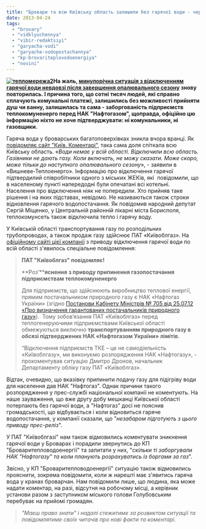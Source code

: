 ```yaml
---
title: "Бровари та всю Київську область залишили без гарячої води - через відключення газу для тепломереж"
date: 2013-04-24
tags: 
  - "brovary"
  - "vidklyuchennya"
  - "vibir-redaktsiyi"
  - "garyacha-vodi"
  - "garyache-vodopostachannya"
  - "kp-brovariteplovodoenergiya"
  - "novini"
---
```


**[![тепломережа2](https://mpz.brovary.org/wp-content/uploads/2013/04/teplomerezha2.jpg)](https://mpz.brovary.org/wp-content/uploads/2013/04/teplomerezha2.jpg)На жаль, [минулорічна ситуація з відключенням гарячої води невдовзі після завершення опалювального сезону](https://mpz.brovary.org/brovarchani-zalishilis-bez-garyachoyi-vodi-cherez-borgi-teplovodoenergiyi/) знову повторилась. І причина того, що сотні тисяч людей, які справно сплачують комунальні платежі, залишились без можливості прийняти душ чи ванну, залишилась та сама - заборгованість підприємств теплокомуненерго перед НАК "Нафтогазом", щоправда, офіційно цю інформацію ніхто не хоче підтверджувати: ні комунальники, ні газовщики.**

Гаряча вода у броварських багатоповерхівках зникла вчора вранці. Як [повідомляє сайт "Київ. Коментарі"](http://kyiv.comments.ua/news/2013/04/23/145043.html), така сама доля спіткала всю Київську область. «_Води немає у всій області. Відключили всю область. Газівники не дають газу. Коли включать, не можу сказати. Може скоро, може тільки до наступного опалювального сезону_», - заявили в «Вишневе-Теплоенерго». Інформацію про відключення гарячої підтвердилий співробітники одного з міських ЖЕКів, які  повідомили, що в населеному пункті напередодні були опечатані всі котельні. Населення про відключення ніяк не попередили. Хто прийняв таке рішення і на яких підставах, невідомо. Не називаються також строки відновлення гарячого водопостачання. Як повідомив народний депутат Сергій Міщенко, у Центральній районній лікарні міста Борисполя, теплокомунсеть також відключила тепло і гарячу воду.

У Київській області транспортування газу по розподільних трубопроводах, а також продаж газу здійснює ПАТ «Київоблгаз». На [офіційному сайті цієї компанії](http://kievoblgaz.kiev.ua/novini/pat-kiїvoblgaz-povіdomlyaє!.html) з приводу відключення гарячої води по всій області з'явилось спеціальне повідомлення:

> **ПАТ "Київоблгаз" повідомляє!**
> 
> **Роз’****яснення** **з приводу припинення газопостачання підприємствам теплокомуненерго**
> 
> Для підприємств, що здійснюють виробництво теплової енергії, прямим постачальником природного газу є НАК «Нафтогаз України» (згідно [Постанови Кабінету Міністрів № 705 від 25.07.12 «Про визначення гарантованих постачальників природного газу»](http://zakon1.rada.gov.ua/laws/show/705-2012-%D0%BF)).  Тому зобов’язання ПАТ «Київоблгаз» перед теплогенеруючими підприємствами Київської області  обмежуються виключно **транспортуванням природного газу в обсязі підтверджених НАК «Нафтогазом України» лімітів**.
> 
> “Відключення підприємств ТКЕ – це не самодіяльність «Київоблгазу», ми виконуємо розпорядження НАК «Нафтогазу», - прокоментував ситуацію Дмитро Дронов, начальник Департаменту обліку газу ПАТ «Київоблгаз».

Відтак, очевидно, що вказівку припинити подачу газу для підігріву води для населення дав НАК "Нафтогаз". Однак причини такого розпорядження у прес-службі національної компанії не коментують. На наше зауваження, що вже другу добу мешканці Київської області потерпають без гарячої води, а "Нафтогаз" досі не пояснив громадськості, що відбувається і коли відновиться гаряче водопостачання, у компанії сказали, що "_незабаром підготують з цього приводу прес-реліз_".

У ПАТ "Київоблгазі" нам також відмовились коментувати зникнення гарячої води у Броварах і порадили звернутись до КП "Броваритепловодоенергії" та запитати у них, "_скільки ті заборгували НАК "Нафтогазу" та коли планують розрахуватись із боргами за газ_".

Звісно, у КП "Броваритепловодоенергії" ситуацію також відмовились прояснити, зокрема повідомити, коли ж нарешті має з'явитись гаряча вода у кранах броварчан. Нам повідомили лише, що людина, яка може надати коментар, на разі, відсутня на робочому місці, а керівник установи разом з заступником міського голови Голубовським перебуває на прийомі громадян.

> _"Маєш право знати" і надалі стежитиме за розвиктом ситуації та повідомлятиме своїх читачів про нові факти та коментарі._
